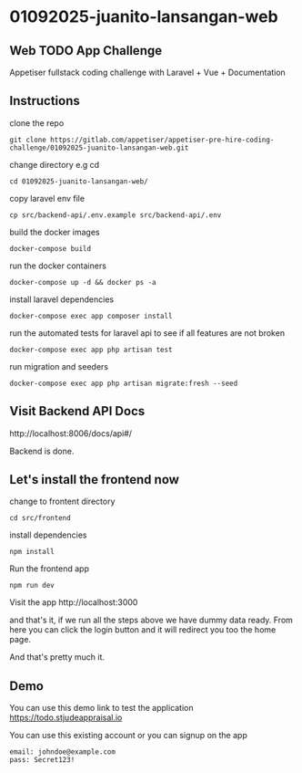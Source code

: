 # 01092025-juanito-lansangan-web

## Web TODO App Challenge

Appetiser fullstack coding challenge with Laravel + Vue + Documentation

## Instructions

clone the repo

```
git clone https://gitlab.com/appetiser/appetiser-pre-hire-coding-challenge/01092025-juanito-lansangan-web.git
```

change directory e.g cd <repo directory>

```
cd 01092025-juanito-lansangan-web/
```

copy laravel env file

```
cp src/backend-api/.env.example src/backend-api/.env
```

build the docker images

```
docker-compose build
```

run the docker containers

```
docker-compose up -d && docker ps -a
```

install laravel dependencies

```
docker-compose exec app composer install
```

run the automated tests for laravel api to see if all features are not broken

```
docker-compose exec app php artisan test
```

run migration and seeders

```
docker-compose exec app php artisan migrate:fresh --seed
```

## Visit Backend API Docs

http://localhost:8006/docs/api#/

Backend is done.

## Let's install the frontend now

change to frontent directory

```
cd src/frontend
```

install dependencies

```
npm install
```

Run the frontend app

```
npm run dev
```

Visit the app
http://localhost:3000

and that's it, if we run all the steps above we have dummy data ready.
From here you can click the login button and it will redirect you too the home page.

And that's pretty much it.

## Demo

You can use this demo link to test the application https://todo.stjudeappraisal.io

You can use this existing account or you can signup on the app

```
email: johndoe@example.com
pass: Secret123!
```
